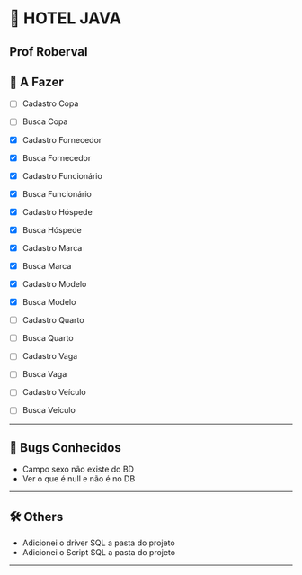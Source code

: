 # 🏨 HOTEL JAVA
Prof Roberval
---

## 🚧 A Fazer
- [ ] Cadastro Copa
- [ ] Busca Copa

- [x] Cadastro Fornecedor
- [x] Busca Fornecedor

- [x] Cadastro Funcionário
- [x] Busca Funcionário

- [x] Cadastro Hóspede
- [x] Busca Hóspede

- [x] Cadastro Marca
- [x] Busca Marca

- [x] Cadastro Modelo
- [x] Busca Modelo

- [ ] Cadastro Quarto
- [ ] Busca Quarto

- [ ] Cadastro Vaga
- [ ] Busca Vaga

- [ ] Cadastro Veículo
- [ ] Busca Veículo
---

## 🐛 Bugs Conhecidos
- Campo sexo não existe do BD
- Ver o que é null e não é no DB

---

## 🛠️ Others
- Adicionei o driver SQL a pasta do projeto
- Adicionei o Script SQL a pasta do projeto


---
